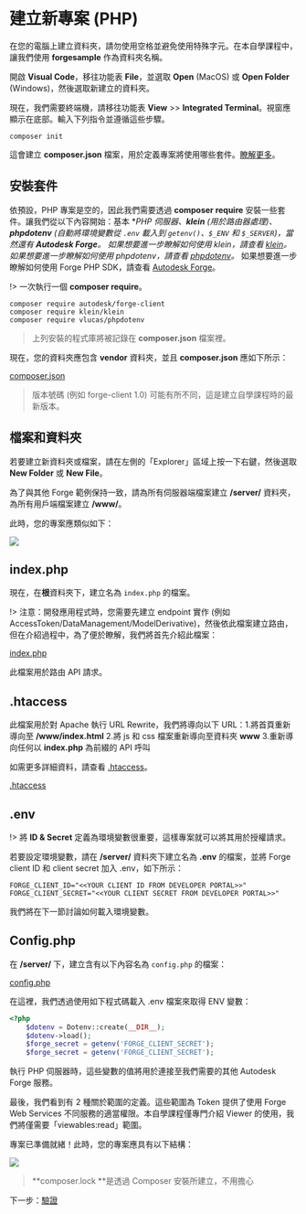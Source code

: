 # 建立新專案 (PHP)

在您的電腦上建立資料夾，請勿使用空格並避免使用特殊字元。在本自學課程中，讓我們使用 **forgesample** 作為資料夾名稱。

開啟 **Visual Code**，移往功能表 **File**，並選取 **Open** (MacOS) 或 **Open Folder** (Windows)，然後選取新建立的資料夾。

現在，我們需要終端機，請移往功能表 **View** >> **Integrated Terminal**。視窗應顯示在底部。輸入下列指令並遵循這些步驟。

```
composer init
```

這會建立 **composer.json** 檔案，用於定義專案將使用哪些套件。[瞭解更多](https://getcomposer.org/doc/04-schema.md)。

## 安裝套件

依預設，PHP 專案是空的，因此我們需要透過 **composer require** 安裝一些套件。讓我們從以下內容開始：基本 **PHP **伺服器、**klein** (用於路由器處理)、**phpdotenv** (自動將環境變數從 `.env` 載入到 `getenv()`、`$_ENV` 和 `$_SERVER`)，當然還有 **Autodesk Forge**。* 如果想要進一步瞭解如何使用 klein，請查看 [klein](https://packagist.org/packages/klein/klein)。* 如果想要進一步瞭解如何使用 phpdotenv，請查看 [phpdotenv](https://packagist.org/packages/vlucas/phpdotenv)。* 如果想要進一步瞭解如何使用 Forge PHP SDK，請查看 [Autodesk Forge](https://packagist.org/packages/autodesk/forge-client)。


!> 一次執行一個 **composer require**。

```
composer require autodesk/forge-client
composer require klein/klein
composer require vlucas/phpdotenv
```

> 上列安裝的程式庫將被記錄在 **composer.json** 檔案裡。

現在，您的資料夾應包含 **vendor** 資料夾，並且 **composer.json** 應如下所示：

[composer.json](_snippets/viewmodels/php/composer.json ':include :type=code json')

> 版本號碼 (例如 forge-client 1.0) 可能有所不同，這是建立自學課程時的最新版本。

## 檔案和資料夾

若要建立新資料夾或檔案，請在左側的「Explorer」區域上按一下右鍵，然後選取 **New Folder** 或 **New File**。

為了與其他 Forge 範例保持一致，請為所有伺服器端檔案建立 **/server/** 資料夾，為所有用戶端檔案建立 **/www/**。

此時，您的專案應類似如下：

![](_media/php/vs_code_explorer.png)


## index.php

現在，在**根**資料夾下，建立名為 `index.php` 的檔案。

!> 注意：開發應用程式時，您需要先建立 endpoint 實作 (例如 AccessToken/DataManagement/ModelDerivative)，然後依此檔案建立路由，但在介紹過程中，為了便於瞭解，我們將首先介紹此檔案：

[index.php](_snippets/viewmodels/php/index.php ':include :type=code php')

此檔案用於路由 API 請求。


## .htaccess
此檔案用於對 Apache 執行 URL Rewrite，我們將導向以下 URL：1\.將首頁重新導向至 **/www/index.html** 2.將 js 和 css 檔案重新導向至資料夾 **www** 3.重新導向任何以 **index.php** 為前綴的 API 呼叫

如需更多詳細資料，請查看 [.htaccess](https://httpd.apache.org/docs/2.4/howto/htaccess.html)。

[.htaccess](_snippets/viewmodels/php/_htaccess ':include :type=xml')

## .env

!> 將 **ID & Secret** 定義為環境變數很重要，這樣專案就可以將其用於授權請求。

若要設定環境變數，請在 **/server/** 資料夾下建立名為 **.env** 的檔案，並將 Forge client ID 和 client secret 加入 .env，如下所示：

    FORGE_CLIENT_ID="<<YOUR CLIENT ID FROM DEVELOPER PORTAL>>"
    FORGE_CLIENT_SECRET="<<YOUR CLIENT SECRET FROM DEVELOPER PORTAL>>"

我們將在下一節討論如何載入環境變數。

## Config.php

在 **/server/** 下，建立含有以下內容名為 `config.php` 的檔案：

[config.php](_snippets/viewmodels/php/config.php ':include :type=code php')

在這裡，我們透過使用如下程式碼載入 .env 檔案來取得 ENV 變數：

```php
<?php
    $dotenv = Dotenv::create(__DIR__);
    $dotenv->load();
    $forge_secret = getenv('FORGE_CLIENT_SECRET');
    $forge_secret = getenv('FORGE_CLIENT_SECRET');
```

執行 PHP 伺服器時，這些變數的值將用於連接至我們需要的其他 Autodesk Forge 服務。

最後，我們看到有 2 種關於範圍的定義。這些範圍為 Token 提供了使用 Forge Web Services 不同服務的適當權限。本自學課程僅專門介紹 Viewer 的使用，我們將僅需要「viewables:read」範圍。



專案已準備就緒！此時，您的專案應具有以下結構：

![](_media/php/vs_code_project.png)

> **composer.lock **是透過 Composer 安裝所建立，不用擔心

下一步：[驗證](/zh-TW/oauth/2legged/)